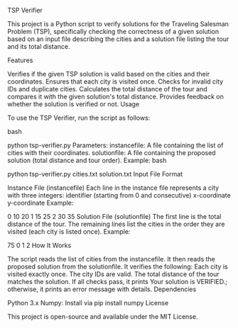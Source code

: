 TSP Verifier

This project is a Python script to verify solutions for the Traveling Salesman Problem (TSP), specifically checking the correctness of a given solution based on an input file describing the cities and a solution file listing the tour and its total distance.

Features

Verifies if the given TSP solution is valid based on the cities and their coordinates.
Ensures that each city is visited once.
Checks for invalid city IDs and duplicate cities.
Calculates the total distance of the tour and compares it with the given solution's total distance.
Provides feedback on whether the solution is verified or not.
Usage

To use the TSP Verifier, run the script as follows:

bash

python tsp-verifier.py <instancefile> <solutionfile>
Parameters:
instancefile: A file containing the list of cities with their coordinates.
solutionfile: A file containing the proposed solution (total distance and tour order).
Example:
bash

python tsp-verifier.py cities.txt solution.txt
Input File Format

Instance File (instancefile)
Each line in the instance file represents a city with three integers:
identifier (starting from 0 and consecutive)
x-coordinate
y-coordinate
Example:


0 10 20
1 15 25
2 30 35
Solution File (solutionfile)
The first line is the total distance of the tour.
The remaining lines list the cities in the order they are visited (each city is listed once).
Example:


75
0
1
2
How It Works

The script reads the list of cities from the instancefile.
It then reads the proposed solution from the solutionfile.
It verifies the following:
Each city is visited exactly once.
The city IDs are valid.
The total distance of the tour matches the solution.
If all checks pass, it prints Your solution is VERIFIED.; otherwise, it prints an error message with details.
Dependencies

Python 3.x
Numpy: Install via pip install numpy
License

This project is open-source and available under the MIT License.

